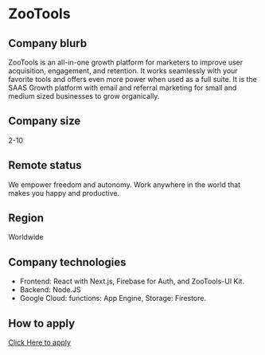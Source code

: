 # ZooTools

## Company blurb

ZooTools is an all-in-one growth platform for marketers to improve user acquisition, engagement, and retention. It works seamlessly with your favorite tools and offers even more power when used as a full suite. It is the SAAS Growth platform with email and referral marketing for small and medium sized businesses to grow organically.

## Company size

2-10

## Remote status

We empower freedom and autonomy. Work anywhere in the world that makes you happy and productive.

## Region

Worldwide

## Company technologies

- Frontend: React with Next.js, Firebase for Auth, and ZooTools-UI Kit.
- Backend: Node.JS
- Google Cloud: functions: App Engine, Storage: Firestore.

## How to apply

[Click Here to apply](https://zootools.notion.site/Careers-at-ZooTools-2e2815794b14415daca297506c54cb69)
